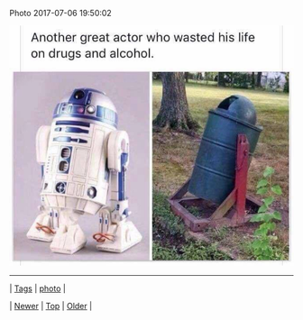 <!--
title: Photo 2017-07-06 19
date: 2020-06-28T15:27:00.169Z
tags: photo
-->


Photo 2017-07-06 19:50:02

![](162678706579-0.jpg)

<!--BOTTOM-POST-NAVIGATION-->
---

| [Tags](tags.md) | [photo](tag-photo.md) |

| [Newer](162568516369.md) | [Top](index.md) | [Older](162976019534.md) |